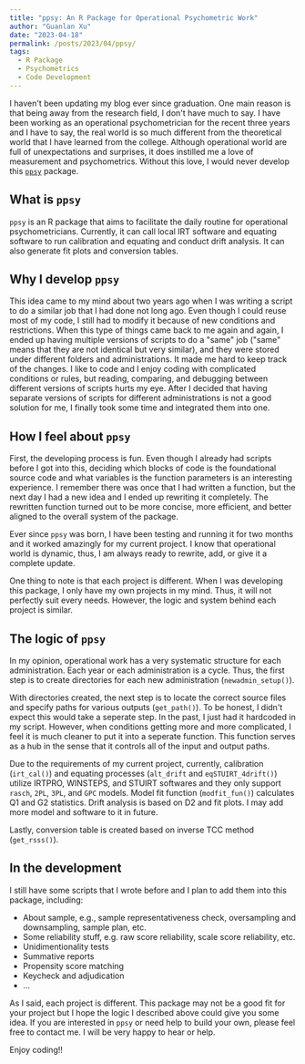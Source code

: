 ```yaml
---
title: "ppsy: An R Package for Operational Psychometric Work"
author: "Guanlan Xu"
date: "2023-04-18"
permalink: /posts/2023/04/ppsy/
tags:
  - R Package
  - Psychometrics
  - Code Development
---
```



I haven't been updating my blog ever since graduation. One main reason is that being away from the research field, I don't have much to say. I have been working as an operational psychometrician for the recent three years and I have to say, the real world is so much different from the theoretical world that I have learned from the college. Although operational world are full of unexpectations and surprises, it does instilled me a love of measurement and psychometrics. Without this love, I would never develop this [`ppsy`](https://github.com/guanlanxu/ppsy) package.


## What is `ppsy`

`ppsy` is an R package that aims to facilitate the daily routine for operational psychometricians. Currently, it can call local IRT software and equating software to run calibration and equating and conduct drift analysis. It can also generate fit plots and conversion tables.   

## Why I develop `ppsy`

This idea came to my mind about two years ago when I was writing a script to do a similar job that I had done not long ago. Even though I could reuse most of my  code, I still had to modify it because of new conditions and restrictions. When this type of things came back to me again and again, I ended up having multiple versions of scripts to do a "same" job ("same" means that they are not identical but very similar), and they were stored under different folders and administrations. It made me hard to keep track of the changes. I like to code and I enjoy coding with complicated conditions or rules, but reading, comparing, and debugging between different versions of scripts hurts my eye. After I decided that having separate versions of scripts for different administrations is not a good solution for me, I finally took some time and integrated them into one. 


## How I feel about `ppsy`

First, the developing process is fun. Even though I already had scripts before I got into this, deciding which blocks of code is the foundational source code and what variables is the function parameters is an interesting experience. I remember there was once that I had written a function, but the next day I had a new idea and I ended up rewriting it completely. The rewritten function turned out to be more concise, more efficient, and better aligned to the overall system of the package.      

Ever since `ppsy` was born, I have been testing and running it for two months and it worked amazingly for my current project. I know that operational world is dynamic, thus, I am always ready to rewrite, add, or give it a complete update. 


One thing to note is that each project is different. When I was developing this package, I only have my own projects in my mind. Thus, it will not perfectly suit every needs. However, the logic and system behind each project is similar.     


## The logic of `ppsy`

In my opinion, operational work has a very systematic structure for each administration. Each year or each administration is a cycle. Thus, the first step is to create directories for each new administration (`newadmin_setup()`). 

With directories created, the next step is to locate the correct source files and specify paths for various outputs (`get_path()`). To be honest, I didn't expect this would take a seperate step. In the past, I just had it hardcoded in my script. However, when conditions getting more and more complicated, I feel it is much cleaner to put it into a seperate function. This function serves as a hub in the sense that it controls all of the input and output paths.

Due to the requirements of my current project, currently, calibration (`irt_cal()`) and equating processes (`alt_drift` and `eqSTUIRT_4drift()`) utilize IRTPRO, WINSTEPS, and STUIRT softwares and they only support `rasch`, `2PL`, `3PL`, and `GPC` models. Model fit function (`modfit_fun()`) calculates Q1 and G2 statistics. Drift analysis is based on D2 and fit plots. I may add more model and software to it in future. 

Lastly, conversion table is created based on inverse TCC method (`get_rsss()`). 


## In the development

I still have some scripts that I wrote before and I plan to add them into this package, including:

* About sample, e.g., sample representativeness check, oversampling and downsampling, sample plan, etc.
* Some reliability stuff, e.g. raw score reliability, scale score reliability, etc.
* Unidimentionality tests
* Summative reports
* Propensity score matching
* Keycheck and adjudication
* ...


As I said, each project is different. This package may not be a good fit for your project but I hope the logic I described above could give you some idea. If you are interested in `ppsy` or need help to build your own, please feel free to contact me. I will be very happy to hear or help. 

Enjoy coding!!
